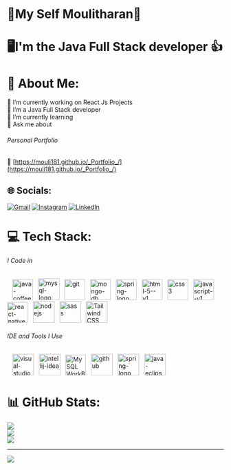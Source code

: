 
# 👋My Self Moulitharan🙂
# 🖥I'm the Java Full Stack developer 👍
# 💫 About Me:
🔭 I’m currently working on React Js Projects<br>🤝 I’m a Java Full Stack developer<br>🌱 I’m currently learning<br>💬 Ask me about
###### Personal Portfolio
 🔗 [https://mouli181.github.io/_Portfolio_/](https://mouli181.github.io/_Portfolio_/)
 
## 🌐 Socials:
[![Gmail](https://img.shields.io/badge/Gmail-D14836?style=for-the-badge&logo=gmail&logoColor=white)](mailto:moulitharan2471@gmail.com) [![Instagram](https://img.shields.io/badge/Instagram-E4405F?style=for-the-badge&logo=instagram&logoColor=white)](instagram.com/mouli_vj_) [![LinkedIn](https://img.shields.io/badge/LinkedIn-0077B5?style=for-the-badge&logo=linkedin&logoColor=white)](https://www.linkedin.com/in/moulitharan-c/)

# 💻 Tech Stack:
###### I Code in 
&nbsp;&nbsp;&nbsp;<img width="48" height="48" src="https://img.icons8.com/color/48/java-coffee-cup-logo--v1.png" alt="java-coffee-cup-logo--v1"/>&nbsp;&nbsp;&nbsp;<img width="50" height="50" src="https://img.icons8.com/fluency/50/mysql-logo.png" alt="mysql-logo"/>&nbsp;&nbsp;&nbsp;<img width="48" height="48" src="https://img.icons8.com/color/48/git.png" alt="git"/>&nbsp;&nbsp;&nbsp;<img width="48" height="48" src="https://img.icons8.com/color/48/mongo-db.png" alt="mongo-db"/>&nbsp;&nbsp;&nbsp;<img width="48" height="48" src="https://img.icons8.com/color/48/spring-logo.png" alt="spring-logo"/>&nbsp;&nbsp;&nbsp;<img width="48" height="48" src="https://img.icons8.com/color/48/html-5--v1.png" alt="html-5--v1"/>&nbsp;&nbsp;&nbsp;<img width="48" height="48" src="https://img.icons8.com/fluency/48/css3.png" alt="css3"/>&nbsp;&nbsp;&nbsp;<img width="48" height="48" src="https://img.icons8.com/color/48/javascript--v1.png" alt="javascript--v1"/>&nbsp;&nbsp;&nbsp;<img width="48" height="48" src="https://img.icons8.com/color/48/react-native.png" alt="react-native"/>&nbsp;&nbsp;&nbsp;<img width="50" height="50" src="https://img.icons8.com/color/50/nodejs.png" alt="nodejs"/>&nbsp;&nbsp;&nbsp;<img width="50" height="50" src="https://img.icons8.com/color/50/sass.png" alt="sass"/>&nbsp;&nbsp;&nbsp;<img width="50" height="50" src="https://img.icons8.com/color/50/tailwindcss.png" alt="Tailwind CSS
"/>
###### IDE and Tools I Use 
&nbsp;&nbsp;&nbsp;<img width="50" height="50" src="https://img.icons8.com/color/50/visual-studio-code-2019.png" alt="visual-studio-code-2019"/>&nbsp;&nbsp;&nbsp;<img width="50" height="50" src="https://img.icons8.com/color/50/intellij-idea.png" alt="intellij-idea"/>&nbsp;&nbsp;&nbsp;<img width="48" height="48" src="https://img.icons8.com/external-those-icons-flat-those-icons/48/external-MySQL-programming-and-development-those-icons-flat-those-icons.png" alt="MySQL WorkBench"/>&nbsp;&nbsp;&nbsp;<img width="50" height="50" src="https://img.icons8.com/fluency/50/github.png" alt="github"/>&nbsp;&nbsp;&nbsp;<img width="50" height="50" src="https://img.icons8.com/officel/80/spring-logo.png" alt="spring-logo"/>&nbsp;&nbsp;&nbsp;<img width="50" height="50" src="https://img.icons8.com/officel/100/java-eclipse.png" alt="java-eclipse"/>
# 📊 GitHub Stats:
![](https://github-readme-stats.vercel.app/api?username=mouli181&theme=dark&hide_border=false&include_all_commits=false&count_private=false)<br/>
![](https://github-readme-streak-stats.herokuapp.com/?user=mouli181&theme=dark&hide_border=false)<br/>
![](https://github-readme-stats.vercel.app/api/top-langs/?username=mouli181&theme=dark&hide_border=false&include_all_commits=false&count_private=false&layout=compact)

---
[![](https://visitcount.itsvg.in/api?id=mouli181&icon=0&color=1)](https://visitcount.itsvg.in)

<!-- Proudly created with GPRM ( https://gprm.itsvg.in ) -->
